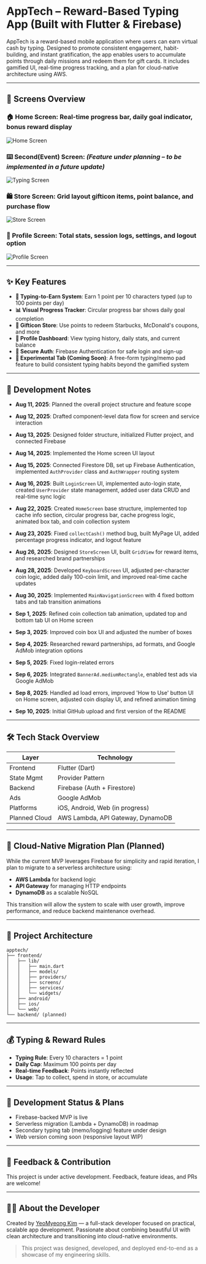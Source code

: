# AppTech – Reward-Based Typing App (Built with Flutter & Firebase)

AppTech is a reward-based mobile application where users can earn virtual cash by typing. Designed to promote consistent engagement, habit-building, and instant gratification, the app enables users to accumulate points through daily missions and redeem them for gift cards. It includes gamified UI, real-time progress tracking, and a plan for cloud-native architecture using AWS.

---

## 📸 Screens Overview

### 🏠 Home Screen: Real-time progress bar, daily goal indicator, bonus reward display
![Home Screen](assets/screenshots/home_screen.png)

### ⌨️ Second(Event) Screen: *(Feature under planning – to be implemented in a future update)*
![Typing Screen](assets/screenshots/typing_screen.png)

### 🛍️ Store Screen: Grid layout gifticon items, point balance, and purchase flow
![Store Screen](assets/screenshots/store_screen.png)

### 🙍 Profile Screen: Total stats, session logs, settings, and logout option
![Profile Screen](assets/screenshots/profile_screen.png)

---

## ✨ Key Features

* **🎯 Typing-to-Earn System**: Earn 1 point per 10 characters typed (up to 100 points per day)
* **📊 Visual Progress Tracker**: Circular progress bar shows daily goal completion
* **🛙 Gifticon Store**: Use points to redeem Starbucks, McDonald's coupons, and more
* **👤 Profile Dashboard**: View typing history, daily stats, and current balance
* **🔐 Secure Auth**: Firebase Authentication for safe login and sign-up
* **🧪 Experimental Tab (Coming Soon)**: A free-form typing/memo pad feature to build consistent typing habits beyond the gamified system

---

## 🚀 Development Notes

- **Aug 11, 2025**: Planned the overall project structure and feature scope  
- **Aug 12, 2025**: Drafted component-level data flow for screen and service interaction  
- **Aug 13, 2025**: Designed folder structure, initialized Flutter project, and connected Firebase  
- **Aug 14, 2025**: Implemented the Home screen UI layout  
- **Aug 15, 2025**: Connected Firestore DB, set up Firebase Authentication, implemented `AuthProvider` class and `AuthWrapper` routing system  
- **Aug 16, 2025**: Built `LoginScreen` UI, implemented auto-login state, created `UserProvider` state management, added user data CRUD and real-time sync logic  
- **Aug 22, 2025**: Created `HomeScreen` base structure, implemented top cache info section, circular progress bar, cache progress logic, animated box tab, and coin collection system  
- **Aug 23, 2025**: Fixed `collectCash()` method bug, built MyPage UI, added percentage progress indicator, and logout feature  
- **Aug 26, 2025**: Designed `StoreScreen` UI, built `GridView` for reward items, and researched brand partnerships  
- **Aug 28, 2025**: Developed `KeyboardScreen` UI, adjusted per-character coin logic, added daily 100-coin limit, and improved real-time cache updates  
- **Aug 30, 2025**: Implemented `MainNavigationScreen` with 4 fixed bottom tabs and tab transition animations  

- **Sep 1, 2025**: Refined coin collection tab animation, updated top and bottom tab UI on Home screen  
- **Sep 3, 2025**: Improved coin box UI and adjusted the number of boxes  
- **Sep 4, 2025**: Researched reward partnerships, ad formats, and Google AdMob integration options  
- **Sep 5, 2025**: Fixed login-related errors  
- **Sep 6, 2025**: Integrated `BannerAd.mediumRectangle`, enabled test ads via Google AdMob  
- **Sep 8, 2025**: Handled ad load errors, improved 'How to Use' button UI on Home screen, adjusted coin display UI, and refined animation timing  
- **Sep 10, 2025**: Initial GitHub upload and first version of the README  

---

## 🛠️ Tech Stack Overview

| Layer         | Technology                        |
| ------------- | --------------------------------- |
| Frontend      | Flutter (Dart)                    |
| State Mgmt    | Provider Pattern                  |
| Backend       | Firebase (Auth + Firestore)       |
| Ads           | Google AdMob                      |
| Platforms     | iOS, Android, Web (in progress)   |
| Planned Cloud | AWS Lambda, API Gateway, DynamoDB |

---

## 🔄 Cloud-Native Migration Plan (Planned)

While the current MVP leverages Firebase for simplicity and rapid iteration, I plan to migrate to a serverless architecture using:

* **AWS Lambda** for backend logic
* **API Gateway** for managing HTTP endpoints
* **DynamoDB** as a scalable NoSQL

This transition will allow the system to scale with user growth, improve performance, and reduce backend maintenance overhead.

---

## 🔧 Project Architecture

```
apptech/
├── frontend/
│   ├── lib/
│   │   ├── main.dart
│   │   ├── models/
│   │   ├── providers/
│   │   ├── screens/
│   │   ├── services/
│   │   └── widgets/
│   ├── android/
│   ├── ios/
│   └── web/
└── backend/ (planned)
```

---

## 💰 Typing & Reward Rules

* **Typing Rule**: Every 10 characters = 1 point
* **Daily Cap**: Maximum 100 points per day
* **Real-time Feedback**: Points instantly reflected
* **Usage**: Tap to collect, spend in store, or accumulate

---

## 🧭 Development Status & Plans

* Firebase-backed MVP is live
* Serverless migration (Lambda + DynamoDB) in roadmap
* Secondary typing tab (memo/logging) feature under design
* Web version coming soon (responsive layout WIP)

---

## 📢 Feedback & Contribution

This project is under active development. Feedback, feature ideas, and PRs are welcome!

---

## 👨‍💻 About the Developer

Created by [YeoMyeong Kim](https://github.com/zpdl768) — a full-stack developer focused on practical, scalable app development. Passionate about combining beautiful UI with clean architecture and transitioning into cloud-native environments.

> This project was designed, developed, and deployed end-to-end as a showcase of my engineering skills.

